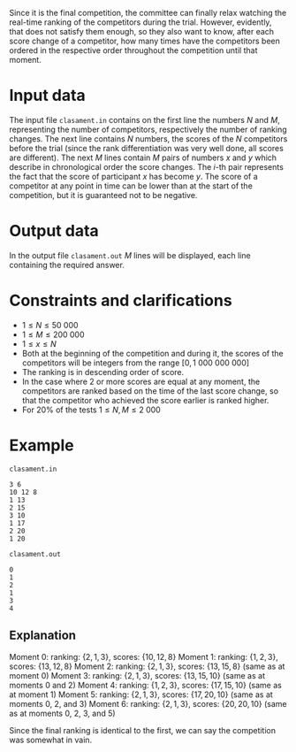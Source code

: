 Since it is the final competition, the committee can finally relax watching the real-time ranking of the competitors during the trial. However, evidently, that does not satisfy them enough, so they also want to know, after each score change of a competitor, how many times have the competitors been ordered in the respective order throughout the competition until that moment.

# Input data

The input file `clasament.in` contains on the first line the numbers $N$ and $M$, representing the number of competitors, respectively the number of ranking changes. The next line contains $N$ numbers, the scores of the $N$ competitors before the trial (since the rank differentiation was very well done, all scores are different). The next $M$ lines contain $M$ pairs of numbers $x$ and $y$ which describe in chronological order the score changes. The $i$-th pair represents the fact that the score of participant $x$ has become $y$. The score of a competitor at any point in time can be lower than at the start of the competition, but it is guaranteed not to be negative.

# Output data

In the output file `clasament.out` $M$ lines will be displayed, each line containing the required answer.

# Constraints and clarifications

* $1 \leq N \leq 50\ 000$
* $1 \leq M \leq 200\ 000$
* $1 \leq x \leq N$
* Both at the beginning of the competition and during it, the scores of the competitors will be integers from the range $[0, 1\ 000\ 000\ 000]$
* The ranking is in descending order of score.
* In the case where $2$ or more scores are equal at any moment, the competitors are ranked based on the time of the last score change, so that the competitor who achieved the score earlier is ranked higher.
* For $20\%$ of the tests $1 \leq N, M \leq 2\ 000$

# Example

`clasament.in`
```
3 6
10 12 8
1 13
2 15
3 10
1 17
2 20
1 20
```

`clasament.out`
```
0
1
2
1
3
4
```

## Explanation

Moment $0$: ranking: {$2, 1, 3$}, scores: {$10, 12, 8$}
Moment $1$: ranking: {$1, 2, 3$}, scores: {$13, 12, 8$}
Moment $2$: ranking: {$2, 1, 3$}, scores: {$13, 15, 8$} (same as at moment $0$)
Moment $3$: ranking: {$2, 1, 3$}, scores: {$13, 15, 10$} (same as at moments $0$ and $2$)
Moment $4$: ranking: {$1, 2, 3$}, scores: {$17, 15, 10$} (same as at moment $1$)
Moment $5$: ranking: {$2, 1, 3$}, scores: {$17, 20, 10$} (same as at moments $0$, $2$, and $3$)
Moment $6$: ranking: {$2, 1, 3$}, scores: {$20, 20, 10$} (same as at moments $0$, $2$, $3$, and $5$)

Since the final ranking is identical to the first, we can say the competition was somewhat in vain.